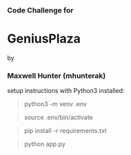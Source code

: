 ### Code Challenge for
# GeniusPlaza
by
### Maxwell Hunter (mhunterak)

setup instructions with Python3 installed:

> python3 -m venv .env

> source .env/bin/activate

> pip install -r requirements.txt

> python app.py